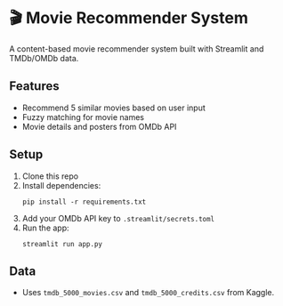 # 🎬 Movie Recommender System

A content-based movie recommender system built with Streamlit and TMDb/OMDb data.

## Features
- Recommend 5 similar movies based on user input
- Fuzzy matching for movie names
- Movie details and posters from OMDb API

## Setup
1. Clone this repo
2. Install dependencies:
    ```
    pip install -r requirements.txt
    ```
3. Add your OMDb API key to `.streamlit/secrets.toml`
4. Run the app:
    ```
    streamlit run app.py
    ```

## Data
- Uses `tmdb_5000_movies.csv` and `tmdb_5000_credits.csv` from Kaggle.
